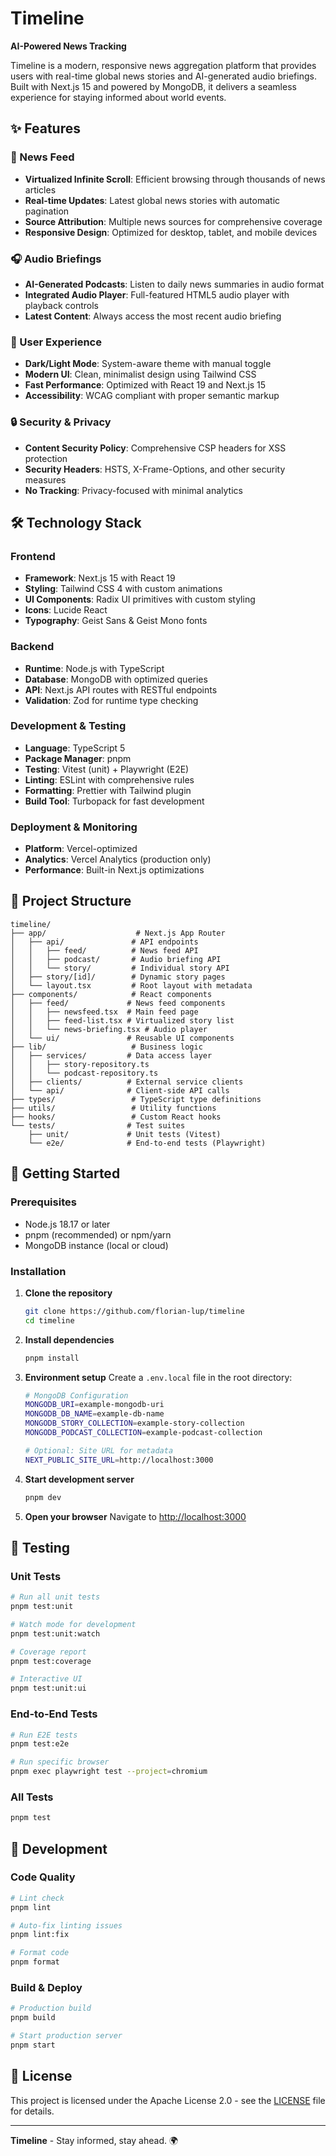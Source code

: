 # Timeline

**AI-Powered News Tracking**

Timeline is a modern, responsive news aggregation platform that provides users with real-time global news stories and AI-generated audio briefings. Built with Next.js 15 and powered by MongoDB, it delivers a seamless experience for staying informed about world events.

## ✨ Features

### 📰 News Feed
- **Virtualized Infinite Scroll**: Efficient browsing through thousands of news articles
- **Real-time Updates**: Latest global news stories with automatic pagination
- **Source Attribution**: Multiple news sources for comprehensive coverage
- **Responsive Design**: Optimized for desktop, tablet, and mobile devices

### 🎧 Audio Briefings
- **AI-Generated Podcasts**: Listen to daily news summaries in audio format
- **Integrated Audio Player**: Full-featured HTML5 audio player with playback controls
- **Latest Content**: Always access the most recent audio briefing

### 🎨 User Experience
- **Dark/Light Mode**: System-aware theme with manual toggle
- **Modern UI**: Clean, minimalist design using Tailwind CSS
- **Fast Performance**: Optimized with React 19 and Next.js 15
- **Accessibility**: WCAG compliant with proper semantic markup

### 🔒 Security & Privacy
- **Content Security Policy**: Comprehensive CSP headers for XSS protection
- **Security Headers**: HSTS, X-Frame-Options, and other security measures
- **No Tracking**: Privacy-focused with minimal analytics

## 🛠️ Technology Stack

### Frontend
- **Framework**: Next.js 15 with React 19
- **Styling**: Tailwind CSS 4 with custom animations
- **UI Components**: Radix UI primitives with custom styling
- **Icons**: Lucide React
- **Typography**: Geist Sans & Geist Mono fonts

### Backend
- **Runtime**: Node.js with TypeScript
- **Database**: MongoDB with optimized queries
- **API**: Next.js API routes with RESTful endpoints
- **Validation**: Zod for runtime type checking

### Development & Testing
- **Language**: TypeScript 5
- **Package Manager**: pnpm
- **Testing**: Vitest (unit) + Playwright (E2E)
- **Linting**: ESLint with comprehensive rules
- **Formatting**: Prettier with Tailwind plugin
- **Build Tool**: Turbopack for fast development

### Deployment & Monitoring
- **Platform**: Vercel-optimized
- **Analytics**: Vercel Analytics (production only)
- **Performance**: Built-in Next.js optimizations

## 📁 Project Structure

```
timeline/
├── app/                    # Next.js App Router
│   ├── api/               # API endpoints
│   │   ├── feed/          # News feed API
│   │   ├── podcast/       # Audio briefing API
│   │   └── story/         # Individual story API
│   ├── story/[id]/        # Dynamic story pages
│   └── layout.tsx         # Root layout with metadata
├── components/            # React components
│   ├── feed/             # News feed components
│   │   ├── newsfeed.tsx  # Main feed page
│   │   ├── feed-list.tsx # Virtualized story list
│   │   └── news-briefing.tsx # Audio player
│   └── ui/               # Reusable UI components
├── lib/                   # Business logic
│   ├── services/         # Data access layer
│   │   ├── story-repository.ts
│   │   └── podcast-repository.ts
│   ├── clients/          # External service clients
│   └── api/              # Client-side API calls
├── types/                 # TypeScript type definitions
├── utils/                 # Utility functions
├── hooks/                 # Custom React hooks
└── tests/                # Test suites
    ├── unit/             # Unit tests (Vitest)
    └── e2e/              # End-to-end tests (Playwright)
```

## 🚀 Getting Started

### Prerequisites
- Node.js 18.17 or later
- pnpm (recommended) or npm/yarn
- MongoDB instance (local or cloud)

### Installation

1. **Clone the repository**
   ```bash
   git clone https://github.com/florian-lup/timeline
   cd timeline
   ```

2. **Install dependencies**
   ```bash
   pnpm install
   ```

3. **Environment setup**
   Create a `.env.local` file in the root directory:
   ```bash
   # MongoDB Configuration
   MONGODB_URI=example-mongodb-uri
   MONGODB_DB_NAME=example-db-name
   MONGODB_STORY_COLLECTION=example-story-collection
   MONGODB_PODCAST_COLLECTION=example-podcast-collection

   # Optional: Site URL for metadata
   NEXT_PUBLIC_SITE_URL=http://localhost:3000
   ```

4. **Start development server**
   ```bash
   pnpm dev
   ```

5. **Open your browser**
   Navigate to [http://localhost:3000](http://localhost:3000)

## 🧪 Testing

### Unit Tests
```bash
# Run all unit tests
pnpm test:unit

# Watch mode for development
pnpm test:unit:watch

# Coverage report
pnpm test:coverage

# Interactive UI
pnpm test:unit:ui
```

### End-to-End Tests
```bash
# Run E2E tests
pnpm test:e2e

# Run specific browser
pnpm exec playwright test --project=chromium
```

### All Tests
```bash
pnpm test
```

## 🔧 Development

### Code Quality
```bash
# Lint check
pnpm lint

# Auto-fix linting issues
pnpm lint:fix

# Format code
pnpm format
```

### Build & Deploy
```bash
# Production build
pnpm build

# Start production server
pnpm start
```

## 📄 License

This project is licensed under the Apache License 2.0 - see the [LICENSE](LICENSE) file for details.

---

**Timeline** - Stay informed, stay ahead. 🌍
